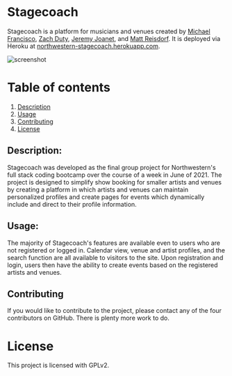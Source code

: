 # Stagecoach

Stagecoach is a platform for musicians and venues created by [Michael Francisco](https://github.com/mfrancisco9), [Zach Duty](https://github.com/Zachduty), [Jeremy Joanet](https://github.com/Vygoth), and [Matt Reisdorf](https://github.com/MattReisdorf). It is deployed via Heroku at [northwestern-stagecoach.herokuapp.com](https://northwestern-stagecoach.herokuapp.com/).

![screenshot](https://user-images.githubusercontent.com/80710242/121903136-9c81cd80-cced-11eb-852f-27389222066d.png)

# Table of contents
1. [Description](#description)
2. [Usage](#usage)
3. [Contributing](#contributing)
5. [License](#license)

## Description: <a name="description"></a>
Stagecoach was developed as the final group project for Northwestern's full stack coding bootcamp over the course of a week in June of 2021. The project is designed to simplify show booking for smaller artists and venues by creating a platform in which artists and venues can maintain personalized profiles and create pages for events which dynamically include and direct to their profile information. 

## Usage: <a name="usage"></a>
The majority of Stagecoach's features are available even to users who are not registered or logged in. Calendar view, venue and artist profiles, and the search function are all available to visitors to the site. Upon registration and login, users then have the ability to create events based on the registered artists and venues. 

## Contributing <a name="contributing"></a>
If you would like to contribute to the project, please contact any of the four contributors on GitHub. There is plenty more work to do.

# License <a name="license"></a>
This project is licensed with GPLv2.
